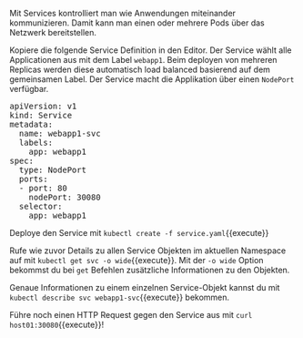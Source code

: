 Mit Services kontrolliert man wie Anwendungen miteinander kommunizieren. Damit kann man einen oder mehrere Pods über das Netzwerk bereitstellen.

Kopiere die folgende Service Definition in den Editor. Der Service wählt alle Applicationen aus mit dem Label `webapp1`. Beim deployen von mehreren Replicas werden diese automatisch load balanced basierend auf dem gemeinsamen Label. Der Service macht die Applikation über einen `NodePort` verfügbar.

<pre class="file" data-filename="service.yaml">
apiVersion: v1
kind: Service
metadata:
  name: webapp1-svc
  labels:
    app: webapp1
spec:
  type: NodePort
  ports:
  - port: 80
    nodePort: 30080
  selector:
    app: webapp1
</pre>

Deploye den Service mit `kubectl create -f service.yaml`{{execute}}

Rufe wie zuvor Details zu allen Service Objekten im aktuellen Namespace auf mit `kubectl get svc -o wide`{{execute}}. Mit der `-o wide` Option bekommst du bei `get` Befehlen zusätzliche Informationen zu den Objekten.

Genaue Informationen zu einem einzelnen Service-Objekt kannst du mit `kubectl describe svc webapp1-svc`{{execute}} bekommen.

Führe noch einen HTTP Request gegen den Service aus mit `curl host01:30080`{{execute}}!
